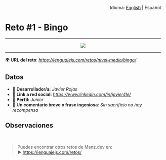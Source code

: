 <p align="right">Idioma: <a href="README.md">English</a> | Español</p>
<h1>Reto #1 - Bingo</h1>

---

<p align="center"><img src="https://user-images.githubusercontent.com/38696273/174749846-317a484e-3130-4fec-acb3-41d2e26382f0.png"></p>

---

🌍 **URL del reto**: *https://lenguajejs.com/retos/nivel-medio/bingo/*

## Datos

- 🦄 **Desarrollador/a:** *Javier Rojas*
- 🐇 **Link a red social:** *https://www.linkedin.com/in/javier4le/*
- 🦾 **Perfil:** *Junior*
- 💬 **Un comentario breve o frase ingeniosa**: *Sin sacrificio no hay recompensa*

## Observaciones


<br/>

> Puedes encontrar otros retos de Manz.dev en: <br>▶ https://lenguajejs.com/retos/

